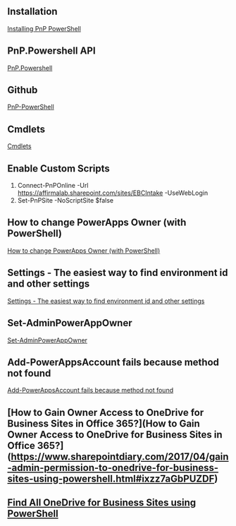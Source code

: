 ## Installation
[Installing PnP PowerShell](https://pnp.github.io/powershell/articles/installation.html)

## PnP.Powershell API
[PnP.Powershell](https://docs.microsoft.com/en-us/powershell/module/sharepoint-pnp/?view=sharepoint-ps)

## Github
[PnP-PowerShell](https://github.com/pnp/PnP-PowerShell)

## Cmdlets
[Cmdlets](https://pnp.github.io/powershell/cmdlets/Add-PnPAlert.html)

## Enable Custom Scripts
1. Connect-PnPOnline -Url https://affirmalab.sharepoint.com/sites/EBCIntake -UseWebLogin
2. Set-PnPSite -NoScriptSite $false

## How to change PowerApps Owner (with PowerShell)
[How to change PowerApps Owner (with PowerShell)](http://www.evrenayan.net/how-to-change-powerapps-owner-with-powershell/)

## Settings - The easiest way to find environment id and other settings
[Settings - The easiest way to find environment id and other settings](http://powerappsguide.com/blog/post/easiest-way-to-find-environment-id-and-other-settings)

## Set-AdminPowerAppOwner
[Set-AdminPowerAppOwner](https://docs.microsoft.com/en-us/powershell/module/microsoft.powerapps.administration.powershell/set-adminpowerappowner?view=pa-ps-latest)

## Add-PowerAppsAccount fails because method not found
[Add-PowerAppsAccount fails because method not found](https://powerusers.microsoft.com/t5/Power-Apps-Governance-and/Add-PowerAppsAccount-fails-because-method-not-found/td-p/267037)

## [How to Gain Owner Access to OneDrive for Business Sites in Office 365?](How to Gain Owner Access to OneDrive for Business Sites in Office 365?](https://www.sharepointdiary.com/2017/04/gain-admin-permission-to-onedrive-for-business-sites-using-powershell.html#ixzz7aGbPUZDF)

## [Find All OneDrive for Business Sites using PowerShell](https://www.sharepointdiary.com/2018/04/find-all-onedrive-site-collections-in-sharepoint-online-using-powershell.html#ixzz7aGbg4Y62)
